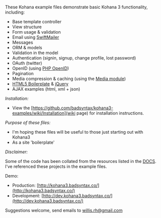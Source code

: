 These Kohana example files demonstrate basic Kohana 3 functionality, including:

* Base template controller
* View structure
* Form usage & validation
* Email using [SwiftMailer](https://github.com/swiftmailer/swiftmailer)
* Messages
* ORM & models
* Validation in the model
* Authentication (signin, signup, change profile, lost password)
* OAuth (twitter)
* OpenID (using [PHP OpenID](https://github.com/openid/php-openid))
* Pagination
* Media compression & caching (using the [Media module](https://github.com/azampagl/kohana-media))
* [HTML5 Boilerplate](http://html5boilerplate.com/) & [jQuery](http://jquery.com/)
* AJAX examples (html, xml + json)

*Installation:*

* View the [https://github.com/badsyntax/kohana3-examples/wiki/Installation](wiki page) for installation instructions.

*Purpose of these files:*

* I'm hoping these files will be useful to those just starting out with Kohana3
* As a site 'boilerplate' 

*Disclaimer:*

Some of the code has been collated from the resources listed in the [DOCS](https://github.com/badsyntax/kohana3-examples/blob/master/DOCS.md). I've
referenced these projects in the example files.

Demo:

* Production: [http://kohana3.badsyntax.co/](http://kohana3.badsyntax.co/)
* Development: [http://dev.kohana3.badsyntax.co/](http://dev.kohana3.badsyntax.co/)

Suggestions welcome, send emails to willis.rh@gmail.com
